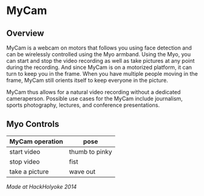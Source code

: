 MyCam
======

## Overview

MyCam is a webcam on motors that follows you using face detection and can be wirelessly controlled using the Myo armband. Using the Myo, you can start and stop the video recording as well as take pictures at any point during the recording. And since MyCam is on a motorized platform, it can turn to keep you in the frame. When you have multiple people moving in the frame, MyCam still orients itself to keep everyone in the picture.


MyCam thus allows for a natural video recording without a dedicated cameraperson. Possible use cases for the MyCam include journalism, sports photography, lectures, and conference presentations.


## Myo Controls

MyCam operation | pose
 --- | --- 
start video | thumb to pinky
stop video | fist
take a picture | wave out


_Made at HackHolyoke 2014_